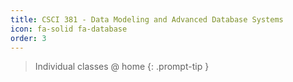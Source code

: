 ```yaml
---
title: CSCI 381 - Data Modeling and Advanced Database Systems
icon: fa-solid fa-database
order: 3
---
```


> Individual classes @ home
{: .prompt-tip }
